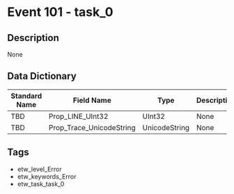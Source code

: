 # Event 101 - task_0

## Description
None

## Data Dictionary
|Standard Name|Field Name|Type|Description|Sample Value|
|---|---|---|---|---|
|TBD|Prop_LINE_UInt32|UInt32|None|`None`|
|TBD|Prop_Trace_UnicodeString|UnicodeString|None|`None`|

## Tags
* etw_level_Error
* etw_keywords_Error
* etw_task_task_0